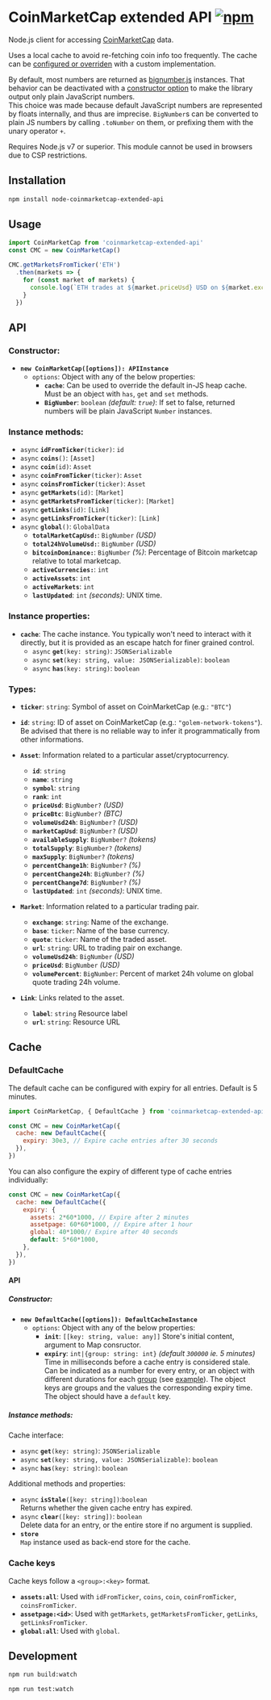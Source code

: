 # CoinMarketCap extended API [![npm](https://img.shields.io/npm/v/node-coinmarketcap-extended-api.svg)](https://www.npmjs.com/package/node-coinmarketcap-extended-api)

Node.js client for accessing [CoinMarketCap](https://coinmarketcap.com/) data.

Uses a local cache to avoid re-fetching coin info too frequently.
The cache can be [configured or overriden](#cache) with a custom implementation.

By default, most numbers are returned as [bignumber.js](https://github.com/MikeMcl/bignumber.js) instances. That behavior can be deactivated with a [constructor option](#option-bignumber) to make the library output only plain JavaScript numbers.  
This choice was made because default JavaScript numbers are represented by floats internally, and thus are imprecise. `BigNumber`s can be converted to plain JS numbers by calling `.toNumber` on them, or prefixing them with the unary operator `+`.

Requires Node.js v7 or superior.
This module cannot be used in browsers due to CSP restrictions.

## Installation

```sh
npm install node-coinmarketcap-extended-api
```

## Usage

```javascript
import CoinMarketCap from 'coinmarketcap-extended-api'
const CMC = new CoinMarketCap()

CMC.getMarketsFromTicker('ETH')
  .then(markets => {
    for (const market of markets) {
      console.log(`ETH trades at ${market.priceUsd} USD on ${market.exchange}.`)
    }
  })
```

## API

### Constructor:

* **`new CoinMarketCap([options]): APIInstance`**  
  * `options`: Object with any of the below properties:  
    * **`cache`**: Can be used to override the default in-JS heap cache.  
               Must be an object with `has`, `get` and `set` methods.  
    * <a name="option-bignumber"></a>**`BigNumber`**: `boolean` _(default: `true`)_: If set to false, returned numbers will be plain JavaScript `Number` instances.  

### Instance methods:

* `async` **`idFromTicker`**`(ticker)`: `id`  
* `async` **`coins`**`()`: `[Asset]`  
* `async` **`coin`**`(id)`: `Asset`  
* `async` **`coinFromTicker`**`(ticker)`: `Asset`  
* `async` **`coinsFromTicker`**`(ticker)`: `Asset`  
* `async` **`getMarkets`**`(id)`: `[Market]`  
* `async` **`getMarketsFromTicker`**`(ticker)`: `[Market]`  
* `async` **`getLinks`**`(id)`: `[Link]`  
* `async` **`getLinksFromTicker`**`(ticker)`: `[Link]`  
* `async` **`global`**`()`: `GlobalData`  
    * **`totalMarketCapUsd:`**: `BigNumber` _(USD)_
    * **`total24hVolumeUsd:`**: `BigNumber` _(USD)_
    * **`bitcoinDominance:`**: `BigNumber` _(%)_: Percentage of Bitcoin marketcap relative to total marketcap.
    * **`activeCurrencies:`**: `int`
    * **`activeAssets`**: `int`
    * **`activeMarkets`**: `int`
    * **`lastUpdated`**: `int` _(seconds)_: UNIX time.

### Instance properties:

* **`cache`**: The cache instance. You typically won't need to interact with it directly, but it is provided as an escape hatch for finer grained control.  
  * `async` **`get`**`(key: string)`: `JSONSerializable`  
  * `async` **`set`**`(key: string, value: JSONSerializable)`: `boolean`  
  * `async` **`has`**`(key: string)`: `boolean`  

### Types:

* **`ticker`**: `string`: Symbol of asset on CoinMarketCap (e.g.: `"BTC"`)  

* **`id`**: `string`: ID of asset on CoinMarketCap (e.g.: `"golem-network-tokens"`). Be advised that there is no reliable way to infer it programmatically from other informations.  

* **`Asset`**: Information related to a particular asset/cryptocurrency.
  * **`id`**: `string`
  * **`name`**: `string`
  * **`symbol`**: `string`
  * **`rank`**: `int`
  * **`priceUsd`**: `BigNumber?` _(USD)_
  * **`priceBtc`**: `BigNumber?` _(BTC)_
  * **`volumeUsd24h`**: `BigNumber?` _(USD)_
  * **`marketCapUsd`**: `BigNumber?` _(USD)_
  * **`availableSupply`**: `BigNumber?` _(tokens)_
  * **`totalSupply`**: `BigNumber?` _(tokens)_
  * **`maxSupply`**: `BigNumber?` _(tokens)_
  * **`percentChange1h`**: `BigNumber?` _(%)_
  * **`percentChange24h`**: `BigNumber?` _(%)_
  * **`percentChange7d`**: `BigNumber?` _(%)_
  * **`lastUpdated`**: `int` _(seconds)_: UNIX time.

* **`Market`**: Information related to a particular trading pair.
  * **`exchange`**: `string`: Name of the exchange.
  * **`base`**: `ticker`: Name of the base currency.
  * **`quote`**: `ticker`: Name of the traded asset.
  * **`url`**: `string`: URL to trading pair on exchange.
  * **`volumeUsd24h`**: `BigNumber` _(USD)_
  * **`priceUsd`**: `BigNumber` _(USD)_
  * **`volumePercent`**: `BigNumber`: Percent of market 24h volume on global quote trading 24h volume.

* **`Link`**: Links related to the asset.
  * **`label`**: `string` Resource label
  * **`url`**: `string`: Resource URL

## Cache

### DefaultCache

The default cache can be configured with expiry for all entries. Default is 5 minutes.  

```javascript
import CoinMarketCap, { DefaultCache } from 'coinmarketcap-extended-api'

const CMC = new CoinMarketCap({
  cache: new DefaultCache({
    expiry: 30e3, // Expire cache entries after 30 seconds
  }),
})
```
You can also configure the expiry of different type of cache entries individually: 

<a name="example-individual-cache-expiries"></a>

```javascript
const CMC = new CoinMarketCap({
  cache: new DefaultCache({
    expiry: {
      assets: 2*60*1000, // Expire after 2 minutes
      assetpage: 60*60*1000, // Expire after 1 hour
      global: 40*1000// Expire after 40 seconds
      default: 5*60*1000,
    },
  }),
})
```

#### API

##### Constructor:
* **`new DefaultCache([options]): DefaultCacheInstance`**  
  * `options`: Object with any of the below properties:  
    * **`init`**: `[[key: string, value: any]]` Store's initial content, argument to Map consructor.
    * **`expiry`**: `int|{group: string: int}` _(default `300000` ie. 5 minutes)_ Time in milliseconds before a cache entry is considered stale.  
      Can be indicated as a number for every entry, or an object with
      different durations for each [group](#cache-keys) (see [example](#example-individual-cache-expiries)).
      The object keys are groups and the values the corresponding expiry time. The object should have a `default` key.

##### Instance methods:

Cache interface:  

* `async` **`get`**`(key: string)`: `JSONSerializable`  
* `async` **`set`**`(key: string, value: JSONSerializable)`: `boolean`  
* `async` **`has`**`(key: string)`: `boolean`  

Additional methods and properties:  

* `async` **`isStale`**`([key: string])`:`boolean`  
    Returns whether the given cache entry has expired.
* `async` **`clear`**`([key: string])`: `boolean`  
    Delete data for an entry, or the entire store if no argument is supplied.
* **`store`**  
    `Map` instance used as back-end store for the cache.


### Cache keys

Cache keys follow a `<group>:<key>` format.

* **`assets:all`**: Used with `idFromTicker`, `coins`, `coin`, `coinFromTicker`, `coinsFromTicker`.
* **`assetpage:<id>`**: Used with `getMarkets`, `getMarketsFromTicker`, `getLinks`, `getLinksFromTicker`.
* **`global:all`**: Used with `global`.


## Development

```bash
npm run build:watch
```

```bash
npm run test:watch
```
